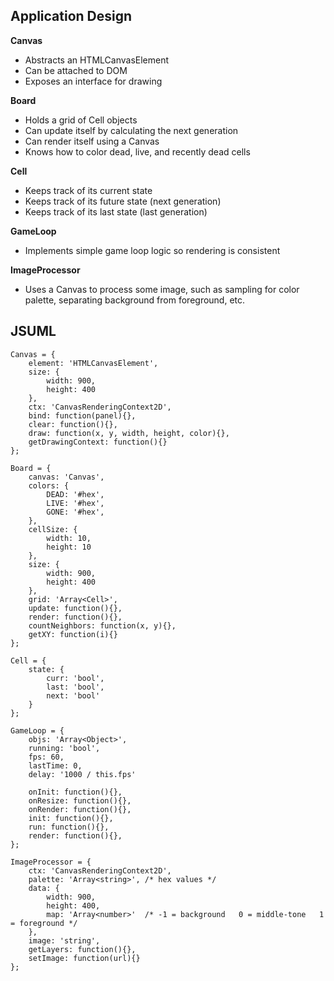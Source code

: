 Application Design
------------------

**Canvas**
 - Abstracts an HTMLCanvasElement
 - Can be attached to DOM
 - Exposes an interface for drawing

**Board**
 - Holds a grid of Cell objects
 - Can update itself by calculating the next generation
 - Can render itself using a Canvas
 - Knows how to color dead, live, and recently dead cells

**Cell**
 - Keeps track of its current state
 - Keeps track of its future state (next generation)
 - Keeps track of its last state (last generation)

**GameLoop**
 - Implements simple game loop logic so rendering is consistent

**ImageProcessor**
 - Uses a Canvas to process some image, such as sampling for color palette, separating background from foreground, etc.

JSUML
---

    Canvas = {
        element: 'HTMLCanvasElement',
        size: {
            width: 900,
            height: 400
        },
        ctx: 'CanvasRenderingContext2D',
        bind: function(panel){},
        clear: function(){},
        draw: function(x, y, width, height, color){},
        getDrawingContext: function(){}
    };

    Board = {
        canvas: 'Canvas',
        colors: {
            DEAD: '#hex',
            LIVE: '#hex',
            GONE: '#hex',
        },
        cellSize: {
            width: 10,
            height: 10
        },
        size: {
            width: 900,
            height: 400
        },
        grid: 'Array<Cell>',
        update: function(){},
        render: function(){},
        countNeighbors: function(x, y){},
        getXY: function(i){}
    };

    Cell = {
        state: {
            curr: 'bool',
            last: 'bool',
            next: 'bool'
        }
    };

    GameLoop = {
        objs: 'Array<Object>',
        running: 'bool',
        fps: 60,
        lastTime: 0,
        delay: '1000 / this.fps'

        onInit: function(){},
        onResize: function(){},
        onRender: function(){},
        init: function(){},
        run: function(){},
        render: function(){},
    };

    ImageProcessor = {
        ctx: 'CanvasRenderingContext2D',
        palette: 'Array<string>', /* hex values */
        data: {
            width: 900,
            height: 400,
            map: 'Array<number>'  /* -1 = background   0 = middle-tone   1 = foreground */
        },
        image: 'string',
        getLayers: function(){},
        setImage: function(url){}
    };
